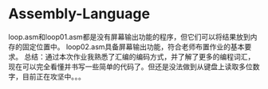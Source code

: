 # Assembly-Language
loop.asm和loop01.asm都是没有屏幕输出功能的程序，但它们可以将结果放到内存的固定位置中。
loop02.asm具备屏幕输出功能，符合老师布置作业的基本要求。
总结：通过本次作业我熟悉了汇编的编码方式，并了解了更多的编程词汇，现在可以完全看懂并书写一些简单的代码了。但还是没法做到从键盘上读取多位数字，目前正在攻坚中。。。
